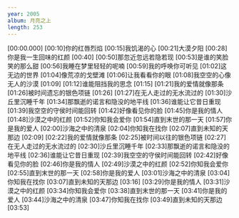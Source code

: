 ```yaml
---
year: 2005
album: 月亮之上
length: 253
---
```

[00:00.000]
[00:10]你的红唇烈焰
[00:15]我饥渴的心
[00:21]大漠夕阳
[00:28]你是我一生回味的红颜
[00:40]
[00:50]那忽近忽远若隐若现
[00:53]是谁的笑脸笑的那么甜
[00:56]我睡在梦里轻轻的呢喃
[00:59]我的呼唤你可听见
[01:02]这无边的世界
[01:04]像荒凉的戈壁滩
[01:06]让我看看你的眼
[01:08]我空空的心像无人的沙漠
[01:09]
[01:12]谁能阻挡我的思念
[01:15]
[01:21]我的爱情就像那条
[01:26]被时间遗忘的银色项链
[01:26]
[01:27]在无人走过的无水流过的
[01:30]沙丘里沉睡千年
[01:34]那飘逝的诺言和隐没的地平线
[01:36]谁能让它昔日重现
[01:39]我空空的守侯时间能回转
[01:42]好像看见你的脸
[01:45]你是我的情人
[01:48]沙漠之中的红颜
[01:52]你知我会爱你
[01:54]直到末世的那一天
[01:57]你是我的爱人
[02:00]沙海之中的清泉
[02:04]你知我在找你
[02:07]直到未知的天那边
[02:09]
[02:22]我的爱情就像那条
[02:25]被时间以往的银色项链
[02:27]在无人走过的无水流过的
[02:30]沙丘里沉睡千年
[02:33]那飘逝的诺言和隐没的地平线
[02:36]谁能让它昔日重现
[02:39]我空空的守侯时间能回转
[02:42]好像看见你的脸
[02:46]你是我的情人
[02:49]沙漠之中的红颜
[02:52]你知我会爱你
[02:55]直到末世的那一天
[02:58]你是我的爱人
[03:01]沙海之中的清泉
[03:04]你知我在找你
[03:07]直到未知的天那边
[03:16]
[03:29]你是我的情人
[03:31]沙漠之中的红颜
[03:34]你知我会爱你
[03:38]直到末世的那一天
[03:41]你是我的爱人
[03:44]沙海之中的清泉
[03:47]你知我在找你
[03:49]直到未知的天那边
[03:53]
